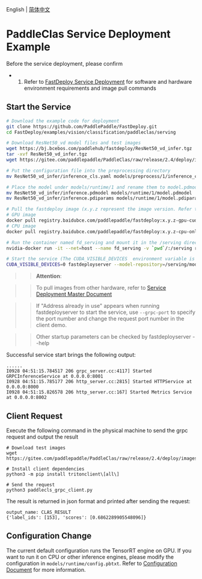 English | [简体中文](README.md)
# PaddleClas Service Deployment Example

Before the service deployment, please confirm 

- 1. Refer to [FastDeploy Service Deployment](../../../../../serving/README_CN.md) for software and hardware environment requirements and image pull commands


## Start the Service

```bash
# Download the example code for deployment
git clone https://github.com/PaddlePaddle/FastDeploy.git
cd FastDeploy/examples/vision/classification/paddleclas/serving

# Download ResNet50_vd model files and test images 
wget https://bj.bcebos.com/paddlehub/fastdeploy/ResNet50_vd_infer.tgz
tar -xvf ResNet50_vd_infer.tgz
wget https://gitee.com/paddlepaddle/PaddleClas/raw/release/2.4/deploy/images/ImageNet/ILSVRC2012_val_00000010.jpeg

# Put the configuration file into the preprocessing directory 
mv ResNet50_vd_infer/inference_cls.yaml models/preprocess/1/inference_cls.yaml

# Place the model under models/runtime/1 and rename them to model.pdmodel和model.pdiparams
mv ResNet50_vd_infer/inference.pdmodel models/runtime/1/model.pdmodel
mv ResNet50_vd_infer/inference.pdiparams models/runtime/1/model.pdiparams

# Pull the fastdeploy image (x.y.z represent the image version. Refer to the serving document to replace them with numbers)
# GPU image 
docker pull registry.baidubce.com/paddlepaddle/fastdeploy:x.y.z-gpu-cuda11.4-trt8.4-21.10
# CPU image 
docker pull registry.baidubce.com/paddlepaddle/fastdeploy:x.y.z-cpu-only-21.10

# Run the container named fd_serving and mount it in the /serving directory of the container 
nvidia-docker run -it --net=host --name fd_serving -v `pwd`/:/serving registry.baidubce.com/paddlepaddle/fastdeploy:x.y.z-gpu-cuda11.4-trt8.4-21.10  bash

# Start the service (The CUDA_VISIBLE_DEVICES  environment variable is not set, which entitles the scheduling authority of all GPU cards)
CUDA_VISIBLE_DEVICES=0 fastdeployserver --model-repository=/serving/models --backend-config=python,shm-default-byte-size=10485760
```
>> **Attention**:

>> To pull images from other hardware, refer to [Service Deployment Master Document](../../../../../serving/README_CN.md)

>> If "Address already in use" appears when running fastdeployserver to start the service, use `--grpc-port` to specify the port number and change the request port number in the client demo.

>> Other startup parameters can be checked by fastdeployserver --help 

Successful service start brings the following output:
```
......
I0928 04:51:15.784517 206 grpc_server.cc:4117] Started GRPCInferenceService at 0.0.0.0:8001
I0928 04:51:15.785177 206 http_server.cc:2815] Started HTTPService at 0.0.0.0:8000
I0928 04:51:15.826578 206 http_server.cc:167] Started Metrics Service at 0.0.0.0:8002
```


## Client Request 

Execute the following command in the physical machine to send the grpc request and output the result
```
# Download test images 
wget https://gitee.com/paddlepaddle/PaddleClas/raw/release/2.4/deploy/images/ImageNet/ILSVRC2012_val_00000010.jpeg

# Install client dependencies 
python3 -m pip install tritonclient\[all\]

# Send the request 
python3 paddlecls_grpc_client.py
```

The result is returned in json format and printed after sending the request:
```
output_name: CLAS_RESULT
{'label_ids': [153], 'scores': [0.6862289905548096]}
```

## Configuration Change

The current default configuration runs the TensorRT engine on GPU. If you want to run it on CPU or other inference engines, please modify the configuration in `models/runtime/config.pbtxt`. Refer to [Configuration Document](../../../../../serving/docs/zh_CN/model_configuration.md) for more information.

